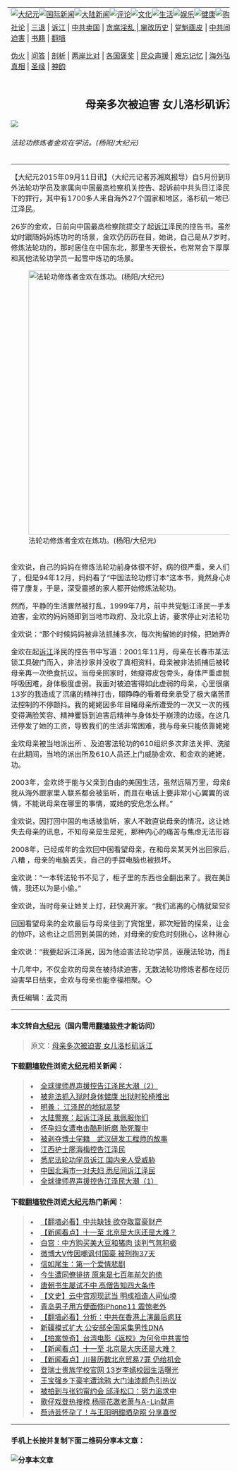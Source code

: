 <a name="1" id="1" target="_blank"></a><span id="1"></span>
<table border="0"><tr><td colspan="2" VALIGN=TOP><a href="https://github.com/asdfghy6/djy/blob/master/gb/nsc413.md#1"><img src="https://raw.githubusercontent.com/asdfghy6/1/master/t/djy/1.jpg" title="大纪元"></a><a href="https://github.com/asdfghy6/djy/blob/master/gb/n24hr.md#1"><img src="https://raw.githubusercontent.com/asdfghy6/1/master/t/djy/3.jpg" title="国际新闻"></a><a href="https://github.com/asdfghy6/djy/blob/master/gb/nsc413.md#1"><img src="https://raw.githubusercontent.com/asdfghy6/1/master/t/djy/4.jpg" title="大陆新闻"></a><a href="https://github.com/asdfghy6/djy/blob/master/gb/news392.md#1"><img src="https://raw.githubusercontent.com/asdfghy6/1/master/t/djy/5.jpg" title="评论"></a><a href="https://github.com/asdfghy6/djy/blob/master/gb/news2007.md#1"><img src="https://raw.githubusercontent.com/asdfghy6/1/master/t/djy/6.jpg" title="文化"></a><a href="https://github.com/asdfghy6/djy/blob/master/gb/news2008.md#1"><img src="https://raw.githubusercontent.com/asdfghy6/1/master/t/djy/7.jpg" title="生活"></a><a href="https://github.com/asdfghy6/djy/blob/master/gb/ncyule.md#1"><img src="https://raw.githubusercontent.com/asdfghy6/1/master/t/djy/8.jpg" title="娱乐"></a><a href="https://github.com/asdfghy6/djy/blob/master/gb/nsc1002.md#1"><img src="https://raw.githubusercontent.com/asdfghy6/1/master/t/djy/9.jpg" title="健康"><a href="https://www.youlucky.com"><img src="https://raw.githubusercontent.com/asdfghy6/1/master/t/djy/10.jpg" title="购物"></a><a href="https://www.supportepoch.org/donation?utm_medium=epochtimes&utm_source=referral&utm_campaign=donate_button_djyhomepage"><img src="https://raw.githubusercontent.com/asdfghy6/1/master/t/djy/12.jpg" title="捐款"></a></td></tr>
<tr><td colspan="2" VALIGN=TOP><a target="_blank" href="https://git.io/fjCRf">社论</a> | <a target="_blank" href="https://github.com/asdfghy6/djy/blob/master/gb/nf5657.md#1">三退</a> | <a target="_blank" href="https://github.com/asdfghy6/djy/blob/master/gb/nf6123.md#1">诉江</a> | <a target="_blank" href="https://github.com/asdfghy6/djy/blob/master/gb/nf1176117.md#1">中共卖国</a> | <a target="_blank" href="https://github.com/asdfghy6/djy/blob/master/gb/nf5773.md#1">贪腐淫乱 | <a target="_blank" href="https://github.com/asdfghy6/djy/blob/master/gb/nf1176115.md#1">窜改历史</a> | <a target="_blank" href="https://github.com/asdfghy6/djy/blob/master/gb/nf1176107.md#1">党魁画皮</a> | <a target="_blank" href="https://github.com/asdfghy6/djy/blob/master/gb/nf1320400.md#1">中共间谍</a> | <a target="_blank" href="https://github.com/asdfghy6/djy/blob/master/gb/nf1176114.md#1">破坏传统</a> | <a target="_blank" href="https://github.com/asdfghy6/djy/blob/master/gb/nf5287.md#1">恶贯满盈</a> | <a target="_blank" href="https://github.com/asdfghy6/djy/blob/master/gb/ncid278.md#1">人权</a> | <a target="_blank" href="https://github.com/asdfghy6/djy/blob/master/gb/nf1176111.md#1">迫害</a> | <a target="_blank" href="https://github.com/asdfghy6/djy/blob/master/gb/nf1235328.md#1">书籍</a> | <a target="_blank" href="https://github.com/asdfghy6/fq/blob/master/README.md?zsrh#1">翻墙</a></p><p><a target="_blank" href="https://github.com/asdfghy6/djy/blob/master/gb/nf5562.md#1">伪火</a> | <a target="_blank" href="https://github.com/asdfghy6/djy/blob/master/gb/nf4378.md#1">问答</a> | <a target="_blank" href="https://github.com/asdfghy6/djy/blob/master/gb/nf5792.md#1">剖析</a> | <a target="_blank" href="https://github.com/asdfghy6/djy/blob/master/gb/nf5735.md#1">两岸比对</a> | <a target="_blank" href="https://github.com/asdfghy6/djy/blob/master/gb/nf6119.md#1">各国褒奖</a> | <a target="_blank" href="https://github.com/asdfghy6/djy/blob/master/gb/nf6120.md#1">民众声援</a> | <a target="_blank" href="https://github.com/asdfghy6/djy/blob/master/gb/nf1188594.md#1">难忘记忆</a> | <a target="_blank" href="https://github.com/asdfghy6/djy/blob/master/gb/nf3180.md#1">海外弘传</a> | <a target="_blank" href="https://github.com/asdfghy6/djy/blob/master/gb/nf5410.md#1">万人上访</a> | <a target="_blank" href="https://github.com/asdfghy6/ntdtv/blob/master/gb/prog1530_1.md#1">和平抗议</a> | <a target="_blank" href="https://github.com/asdfghy6/djy/blob/master/gb/nf4386.md#1">支持</a> | <a target="_blank" href="https://github.com/asdfghy6/djy/blob/master/gb/nf4389.md#1">真相</a> | <a target="_blank" href="https://github.com/asdfghy6/djy/blob/master/gb/nf5790.md#1">圣缘</a> | <a target="_blank" href="https://github.com/asdfghy6/djy/blob/master/gb/nf4786.md#1">神韵</a></td></tr>
<tr><td VALIGN=TOP width="626"><h2 align=center>母亲多次被迫害 女儿洛杉矶诉江</h2>
<img src="http://i.epochtimes.com/assets/uploads/2015/09/1509102228042700-600x400.jpg" />
<h6>法轮功修炼者金欢在学法。(杨阳/大纪元)
</h6>
<hr>
<p>【大纪元2015年09月11日讯】（大纪元记者苏湘岚报导）自5月份到现在，已有大约16万海内外法轮功学员及家属向中国最高检察机关控告、起诉前中共头目江泽民，追究其迫害法轮功所犯下的罪行，其中有1700多人来自海外27个国家和地区，洛杉矶一地已有超过300人起诉、举报江泽民。</p>
<p>26岁的金欢，日前向中国最高检察院提交了起<a href="https://github.com/asdfghy6/djy/blob/master/gb/tag/%E8%AF%89%E6%B1%9F.md">诉江</a>泽民的控告书。虽然来美生活十几年，谈起年幼时跟随妈妈炼功时的场景，金欢仍历历在目，她说，自己是从7岁时，跟随做教师的母亲开始修炼法轮功的，那时居住在中国东北，那里冬天很长，也常常会下厚厚的雪，记忆中有许多妈妈和其他法轮功学员一起雪中炼功的场景。<br />
	<figure id="attachment_6498837" style="width: 600px" class="wp-caption aligncenter"><img src="http://i.epochtimes.com/assets/uploads/2015/09/1509102227282700-600x338.jpg" alt="法轮功修炼者金欢在炼功。(杨阳/大纪元)" title="法轮功修炼者金欢在炼功。(杨阳/大纪元)" width="600" b="338"
	class="size-large wp-image-6498837" /></a><figcaption class="wp-caption-text">法轮功修炼者金欢在炼功。(杨阳/大纪元)</figcaption></figure><br />金欢说，自己的妈妈在修炼法轮功前身体很不好，病的很严重，亲人们告诉她说，你妈妈快去世了，但是94年12月，妈妈看了“中国法轮功修订本”这本书，竟然身心焕然一新，身体非常快就获得了康复，于是，深受震撼的家人都开始修炼法轮功。</p>
<p>然而，平静的生活骤然被打乱，1999年7月，前中共党魁江泽民一手发起了对法轮功修炼群体的迫害，金欢的妈妈随即到当地市政府、及北京上访，要求停止对法轮功的造谣迫害。</p>
<p>金欢说：“那个时候妈妈被非法抓捕多次，每次拘留她的时候，把她弄的好像是要死的样子。”</p>
<p>金欢在起<a href="https://github.com/asdfghy6/djy/blob/master/gb/tag/%E8%AF%89%E6%B1%9F.md">诉江</a>泽民的控告书中写道：2001年11月，母亲在长春市某法轮功学员家里，警察用撬锁工具破门而入，非法抄家并没收了真相资料，母亲被非法抓捕后被转到延吉，非法拘留15天，母亲再一次绝食抗议。当母亲回家时，她瘦得皮包骨头，身体严重虚脱、面容发青憔悴，吃饭、呼吸困难，身体极度虚弱。我面对被迫害得如此虚弱的母亲，心里很痛，但又无处诉说，给当时13岁的我造成了沉痛的精神打击，眼睁睁的看着母亲承受了极大痛苦而又无能为力，我的身体无法控制的不停颤抖。我的姥姥因多年目睹母亲所遭受的一次又一次的残酷迫害，从修炼法轮功后变得满脸笑容、精神矍铄到迫害后精神与身体处于崩溃的边缘。在这几年的迫害中，母亲的单位还停发了她的工资，导致我们的生活非常困难，我与母亲只能依靠姥姥微薄的退休金维持生活。</p>
<p>金欢母亲被当地派出所 、及迫害法轮功的610组织多次非法关押、洗脑，并被非法劳教一年，而在此期间，当地的派出所及610人员还上门威胁金欢、和金欢的姥姥，不准她们在家修炼法轮功。</p>
<p>2003年，金欢终于能与父亲到自由的美国生活，虽然远隔万里，母亲的安危却时时让她牵挂，“ 我从海外跟家里人联系都会被监听，而且在电话上要非常小心翼翼的说话，不能讲关于信仰的事情，不能说母亲在哪里的事情，或她的安危怎么样。”</p>
<p>金欢说，因打回中国的电话被监听，家人不敢直说母亲的情况，这让她更为担心，而且有很多次失去母亲的讯息，不知母亲是生是死，那种内心的痛苦与焦虑无法形容。</p>
<p>2008年，已经成年的金欢回中国看望母亲，在和母亲某天外出回家后，却发现家中被翻的乱七八糟 ，母亲的电脑丢失，自己的手提电脑也被损坏。</p>
<p>金欢说：“一本转法轮书不见了，柜子里的东西也全翻出来了。我在美国生活还从未见过这样的事情，我还以为是小偷。”</p>
<p>金欢说，当时母亲让她关上灯，赶快离开家。“我们逃离的心情就是觉得心脏都要跳出来了。”</p>
<p>回国看望母亲的金欢最后与母亲住到了宾馆里，那次短暂的探亲，让金欢再次体会到年幼时所受的惊吓，这也让之后回到美国的她，对母亲的安危时刻揪心，这种揪心一直持续到现在。</p>
<p>金欢说：“我要起诉江泽民，因为他迫害法轮功学员，诬蔑法轮功，而且诬蔑法轮功创始人。”</p>
<p>十几年中，不仅金欢的母亲在被持续迫害，无数法轮功修炼者都在经历着这样的迫害。希望这场迫害早日结束，金欢与母亲也能幸福相聚。◇</p>
<p>责任编辑：孟灵雨</p>
<hr>

#### 本文转自<a href="http://www.epochtimes.com">大纪元</a>（国内需用<a href="https://git.io/JesJV">翻墙软件</a>才能访问）
> 原文：<a href="http://www.epochtimes.com/gb/15/9/11/n4525024.htm">母亲多次被迫害 女儿洛杉矶诉江</a>
#### 下载<a href="https://git.io/JesJV">翻墙软件</a>浏览<a href="http://www.epochtimes.com">大纪元</a>相关新闻：
> <li><a href="http://www.epochtimes.com/gb/15/9/10/n4523932.htm">全球律师界声援控告江泽民大潮（2）</a></li>
> <li><a href="http://www.epochtimes.com/gb/15/9/10/n4524818.htm">被非法抓入狱时身体健康 出狱时轮椅推出</a></li>
> <li><a href="http://www.epochtimes.com/gb/15/9/11/n4524873.htm">明善： 江泽民的地狱恶梦</a></li>
> <li><a href="http://www.epochtimes.com/gb/15/9/11/n4524843.htm">大陆警察：起诉江泽民 我佩服你们</a></li>
> <li><a href="http://www.epochtimes.com/gb/15/9/10/n4524792.htm">怀孕妇女遭电击酷刑折磨 胎死腹中</a></li>
> <li><a href="http://www.epochtimes.com/gb/15/9/10/n4524645.htm">被剥夺博士学籍　武汉研发工程师的故事</a></li>
> <li><a href="http://www.epochtimes.com/gb/15/9/10/n4523956.htm">江西护士廖海梅控告江泽民</a></li>
> <li><a href="http://www.epochtimes.com/gb/15/9/10/n4524535.htm">悉尼法轮功学员诉江 国内亲人受威胁</a></li>
> <li><a href="http://www.epochtimes.com/gb/15/9/10/n4524479.htm">中国北海市一对夫妇 悉尼同诉江泽民</a></li>
> <li><a href="http://www.epochtimes.com/gb/15/9/10/n4523926.htm">全球律师界声援控告江泽民大潮（1）</a></li>

#### 下载<a href="https://git.io/JesJV">翻墙软件</a>浏览<a href="http://www.epochtimes.com">大纪元</a>热门新闻：
> <li><a href="http://www.epochtimes.com/gb/19/9/25/n11546931.htm">【翻墙必看】中共缺钱 欲夺取富豪财产</a></li>
> <li><a href="http://www.epochtimes.com/gb/19/9/26/n11548856.htm">【新闻看点】十一至 北京是大庆还是大难？</a></li>
> <li><a href="http://www.epochtimes.com/gb/19/9/26/n11548713.htm">白宫：中方购买美大豆和猪肉 谈判气氛积极</a></li>
> <li><a href="http://www.epochtimes.com/gb/19/9/26/n11548966.htm">微博大V传因嘲讽付国豪 被刑拘37天</a></li>
> <li><a href="http://www.epochtimes.com/gb/12/4/16/n3566971.htm">信如尾生：第一个爱情悲剧</a></li>
> <li><a href="http://www.epochtimes.com/gb/15/9/3/n4519621.htm">今生遭同僚排挤 原来是七百年前欠的债</a></li>
> <li><a href="http://www.epochtimes.com/gb/19/9/20/n11534314.htm">唐朝书生屡试不中 高僧告知四大条件</a></li>
> <li><a href="http://www.epochtimes.com/gb/16/7/1/n8056353.htm">【文史】云中宫观现武当 明成祖造人间仙境</a></li>
> <li><a href="http://www.epochtimes.com/gb/19/9/25/n11546708.htm">青岛男子用方便面修iPhone11 震惊老外</a></li>
> <li><a href="http://www.epochtimes.com/gb/19/9/25/n11545125.htm">【翻墙必看】分析：中共在香港上演最后疯狂</a></li>
> <li><a href="http://www.epochtimes.com/gb/19/9/25/n11546501.htm">新疆模式扩大 公安部全国采集男性DNA</a></li>
> <li><a href="http://www.epochtimes.com/gb/19/9/24/n11542455.htm">【拍案惊奇】台湾电影《返校》为何令中共害怕</a></li>
> <li><a href="http://www.epochtimes.com/gb/19/9/26/n11548856.htm">【新闻看点】十一至 北京是大庆还是大难？</a></li>
> <li><a href="http://www.epochtimes.com/gb/19/9/25/n11546490.htm">【新闻看点】川普历数北京贸易7罪 仍给机会</a></li>
> <li><a href="http://www.epochtimes.com/gb/19/9/24/n11544222.htm">登瑞士贵族学校官网 13岁李嫣校园生活曝光</a></li>
> <li><a href="http://www.epochtimes.com/gb/19/9/24/n11544375.htm">王宝强乡下豪宅遭涂鸦 大门油漆颜色引热议</a></li>
> <li><a href="http://www.epochtimes.com/gb/19/9/25/n11545153.htm">被拍到与张钧甯约会 邱泽松口：努力追求中</a></li>
> <li><a href="http://www.epochtimes.com/gb/19/9/25/n11545320.htm">歌仔戏登热搜榜 杨丽花邀老萧与A-Lin献声</a></li>
> <li><a href="http://www.epochtimes.com/gb/19/9/26/n11547898.htm">蔡诗芸怀孕了！与王阳明甜晒孕照 分享喜悦</a></li>
<hr>

#### 手机上长按并复制下面二维码分享本文章：<br><br><img src="http://www.hehaibao.com/qr/index.php?m=1&e=L&p=10&t=&d=https://github.com/asdfghy6/djy/blob/master/gb/15/9/11/n4525024.md%231" title="分享本文章"></td><td VALIGN=TOP><a href="https://github.com/asdfghy6/djy/blob/master/gb/16/1/21/n4622075.md?dfh#1" target="_blank"><img src="https://raw.githubusercontent.com/asdfghy6/djy/master/gb/300/wei-f1.jpg" title="中共的伪火骗局"  alt="中共的伪火骗局"></a><br><a href="https://github.com/asdfghy6/yh/blob/master/README.md?dfh#1" target="_blank"><img src="https://raw.githubusercontent.com/asdfghy6/djy/master/gb/300/yong-h.jpg" title="永恒的见证"  alt="永恒的见证"></a><br><a href="https://github.com/asdfghy6/djy/blob/master/gb/13/9/29/n3974789.md?dfh#1" target="_blank"><img src="https://raw.githubusercontent.com/asdfghy6/djy/master/gb/300/shang-lnz.jpg" title="善良女子被中共投男牢"  alt="善良女子被中共投男牢"></a><br><a href="https://github.com/asdfghy6/djy/blob/master/gb/16/3/16/n4663449.md?dfh#1" target="_blank"><img src="https://raw.githubusercontent.com/asdfghy6/djy/master/gb/300/huo-z3.jpg" title="警卫目击活摘器官"  alt="警卫目击活摘器官"></a><br><a href="https://github.com/asdfghy6/djy/blob/master/gb/16/8/7/n8177641.md?dfh#1" target="_blank"><img src="https://raw.githubusercontent.com/asdfghy6/djy/master/gb/300/huo-z4.jpg" title="证人描述活摘恐怖"  alt="证人描述活摘恐怖"></a><br><a href="https://github.com/asdfghy6/djy/blob/master/gb/10/4/19/n2881569.md?dfh#1" target="_blank"><img src="https://raw.githubusercontent.com/asdfghy6/djy/master/gb/300/huo-z1.jpg" title="揭开活摘器官黑幕"  alt="揭开活摘器官黑幕"></a><br><a href="https://github.com/asdfghy6/djy/blob/master/gb/10/11/7/n3077476.md?dfh#1" target="_blank"><img src="https://raw.githubusercontent.com/asdfghy6/djy/master/gb/300/ma-ks.jpg" title="马克思的成魔之路"  alt="马克思的成魔之路"></a><br><a href="https://github.com/asdfghy6/djy/blob/master/gb/14/6/9/n4173977.md?dfh#1" target="_blank"><img src="https://raw.githubusercontent.com/asdfghy6/djy/master/gb/300/chang-zs.jpg" title="藏字石 蕴天机"  alt="藏字石 蕴天机"></a><br><a href="https://github.com/asdfghy6/djy/blob/master/gb/18/5/10/n10381511.md?dfh#1" target="_blank"><img src="https://raw.githubusercontent.com/asdfghy6/djy/master/gb/300/st1.jpg" title="关注3亿人三退"  alt="关注3亿人三退"></a><br><a href="https://github.com/asdfghy6/djy/blob/master/gb/18/3/21/n10237682.md?dfh#1" target="_blank"><img src="https://raw.githubusercontent.com/asdfghy6/djy/master/gb/300/jie-t.jpg" title="解体中共复兴中华"  alt="解体中共复兴中华"></a><br><a href="https://github.com/asdfghy6/djy/blob/master/gb/9/2/9/n2422991.md?dfh#1" target="_blank"><img src="https://raw.githubusercontent.com/asdfghy6/djy/master/gb/300/gao-zs.jpg" title="中共迫害良心律师"  alt="中共迫害良心律师"></a><br><a href="https://github.com/asdfghy6/djy/blob/master/gb/18/12/9/n10900044.md?dfh#1" target="_blank"><img src="https://raw.githubusercontent.com/asdfghy6/djy/master/gb/300/sj1.jpg" title="303万人举报江泽民"  alt="303万人举报江泽民"></a><br><a href="https://github.com/asdfghy6/djy/blob/master/gb/18/8/28/n10672014.md?dfh#1" target="_blank"><img src="https://raw.githubusercontent.com/asdfghy6/djy/master/gb/300/sj2.jpg" title="这些官员为何起诉江泽民"  alt="这些官员为何起诉江泽民"></a><br><a href="https://github.com/asdfghy6/djy/blob/master/gb/8/12/18/n2367165.md?dfh#1" target="_blank"><img src="https://raw.githubusercontent.com/asdfghy6/djy/master/gb/300/liangan.jpg" title="海峡两岸的强烈对比"  alt="海峡两岸的强烈对比"></a><br><a href="https://github.com/asdfghy6/djy/blob/master/gb/15/5/5/n4427238.md?dfh#1" target="_blank"><img src="https://raw.githubusercontent.com/asdfghy6/djy/master/gb/300/jia-ndzl.jpg" title="加拿大总理的贺信"  alt="加拿大总理的贺信"></a><br><a href="https://github.com/asdfghy6/djy/blob/master/gb/11/6/17/n3289382.md?dfh#1" target="_blank"><img src="https://raw.githubusercontent.com/asdfghy6/djy/master/gb/300/xiao-wd.jpg" title="探寻真相兼听则明"  alt="探寻真相兼听则明"></a><br><a href="https://github.com/asdfghy6/djy/blob/master/gb/18/10/27/n10812623.md?dfh#1" target="_blank"><img src="https://raw.githubusercontent.com/asdfghy6/djy/master/gb/300/yindu.jpg" title="印度媒体报道东方"  alt="印度媒体报道东方"></a><br><a href="https://github.com/asdfghy6/djy/blob/master/gb/18/6/9/n10469652.md?dfh#1" target="_blank"><img src="https://raw.githubusercontent.com/asdfghy6/djy/master/gb/300/xie-j.jpg" title="不一样的海外校园"  alt="不一样的海外校园"></a><br><a href="https://github.com/asdfghy6/djy/blob/master/gb/7/4/5/n1669415.md?dfh#1" target="_blank"><img src="https://raw.githubusercontent.com/asdfghy6/djy/master/gb/300/li-up.jpg" title="从大师到徒弟的传奇"  alt="从大师到徒弟的传奇"></a><br><a href="https://github.com/asdfghy6/djy/blob/master/gb/17/5/26/n9191512.md?dfh#1" target="_blank"><img src="https://raw.githubusercontent.com/asdfghy6/djy/master/gb/300/zfl2.jpg" title="亿万人与东方一本奇书"  alt="亿万人与东方一本奇书"></a><br><a href="https://github.com/asdfghy6/djy/blob/master/gb/13/11/27/n4020290.md?dfh#1" target="_blank"><img src="https://raw.githubusercontent.com/asdfghy6/djy/master/gb/300/zhen-h.jpg" title="大陆见不到的震撼场面"  alt="大陆见不到的震撼场面"></a><br><a href="https://github.com/asdfghy6/djy/blob/master/gb/15/7/17/n4482910.md?dfh#1" target="_blank"><img src="https://raw.githubusercontent.com/asdfghy6/djy/master/gb/300/dalu-sk.jpg" title="人心向善 大陆当初盛况"  alt="人心向善 大陆当初盛况"></a><br><a href="https://github.com/asdfghy6/djy/blob/master/gb/9/10/15/n2689419.md?dfh#1" target="_blank"><img src="https://raw.githubusercontent.com/asdfghy6/djy/master/gb/300/zfl1.jpg" title="追寻真理 这书讲什么"  alt="追寻真理 这书讲什么"></a><br><a href="https://github.com/asdfghy6/fq/blob/master/README.md?dfh#1" target="_blank"><img src="https://raw.githubusercontent.com/asdfghy6/djy/master/gb/300/fq1.jpg" title="下载免费翻墙软件"  alt="下载免费翻墙软件"></a><br></td></tr></table>
